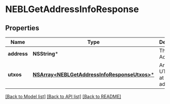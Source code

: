 # NEBLGetAddressInfoResponse

## Properties
Name | Type | Description | Notes
------------ | ------------- | ------------- | -------------
**address** | **NSString*** | The Neblio Address | [optional] 
**utxos** | [**NSArray&lt;NEBLGetAddressInfoResponseUtxos&gt;***](NEBLGetAddressInfoResponseUtxos.md) | Array of UTXOs held at this address. | [optional] 

[[Back to Model list]](../README.md#documentation-for-models) [[Back to API list]](../README.md#documentation-for-api-endpoints) [[Back to README]](../README.md)



